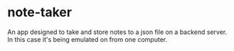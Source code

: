 # note-taker
An app designed to take and store notes to a json file on a backend server.  In this case it's being emulated on from one computer.
